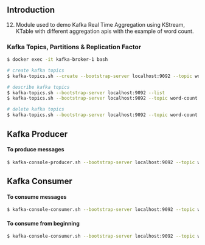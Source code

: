 ## Introduction
12. Module used to demo Kafka Real Time Aggregation using KStream, KTable with different aggregation apis with the example of word count.

### Kafka Topics, Partitions & Replication Factor

```bash
$ docker exec -it kafka-broker-1 bash

# create kafka topics
$ kafka-topics.sh --create --bootstrap-server localhost:9092 --topic word-count --partitions 5 --replication-factor 3 --config segment.bytes=1000000

# describe kafka topics
$ kafka-topics.sh --bootstrap-server localhost:9092 --list
$ kafka-topics.sh --bootstrap-server localhost:9092 --topic word-count --describe

# delete kafka topics
$ kafka-topics.sh --bootstrap-server localhost:9092 --topic word-count --delete
```

## Kafka Producer

#### To produce messages
```bash
$ kafka-console-producer.sh --bootstrap-server localhost:9092 --topic word-count
```

## Kafka Consumer

#### To consume messages
```bash
$ kafka-console-consumer.sh --bootstrap-server localhost:9092 --topic word-count
```

#### To consume from beginning
```bash
$ kafka-console-consumer.sh --bootstrap-server localhost:9092 --topic word-count --from-beginning
```